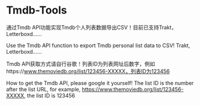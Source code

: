 # Tmdb-Tools

通过Tmdb API功能实现Tmdb个人列表数据导出CSV！目前已支持Trakt，Letterboxd......

Use the Tmdb API function to export Tmdb personal list data to CSV! Trakt, Letterboxd......


Tmdb API获取方式请自行谷歌！列表ID为列表网址后数字，例如https://www.themoviedb.org/list/123456-XXXXX，列表ID为123456

How to get the Tmdb API, please google it yourself! The list ID is the number after the list URL, for example, https://www.themoviedb.org/list/123456-XXXXX, the list ID is 123456
